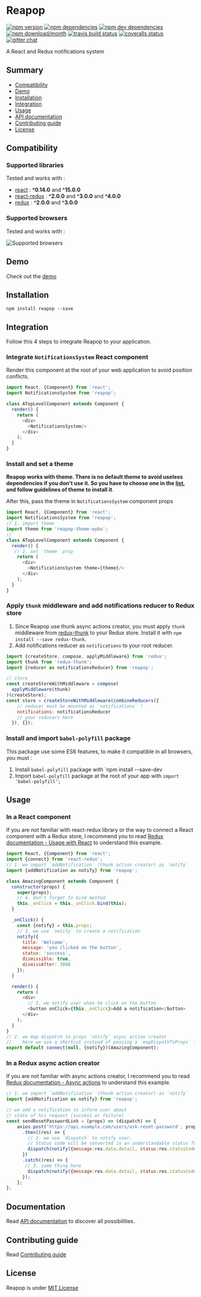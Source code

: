 # Reapop
[![npm version](https://img.shields.io/npm/v/reapop.svg?style=flat-square)](https://www.npmjs.com/package/reapop) [![npm dependencies](https://img.shields.io/david/LouisBarranqueiro/reapop.svg?style=flat-square)](https://www.npmjs.com/package/reapop) [![npm dev dependencies](https://img.shields.io/david/dev/LouisBarranqueiro/reapop.svg?style=flat-square)](https://www.npmjs.com/package/reapop) [![npm download/month](https://img.shields.io/npm/dm/reapop.svg?style=flat-square)](https://www.npmjs.com/package/reapop) [![travis build status](https://img.shields.io/travis/LouisBarranqueiro/reapop/master.svg?style=flat-square)](https://travis-ci.org/LouisBarranqueiro/reapop) [![coveralls status](https://img.shields.io/coveralls/LouisBarranqueiro/reapop.svg?style=flat-square)](https://coveralls.io/github/LouisBarranqueiro/reapop) [![gitter chat](https://img.shields.io/gitter/room/LouisBarranqueiro/reapop.svg?style=flat-square)](https://gitter.im/LouisBarranqueiro/reapop)
  
A React and Redux notifications system

## Summary

* [Compatibility](https://github.com/LouisBarranqueiro/reapop#compatiblity)
* [Demo](https://github.com/LouisBarranqueiro/reapop#demo)
* [Installation](https://github.com/LouisBarranqueiro/reapop#installation)
* [Integration](https://github.com/LouisBarranqueiro/reapop#integration)
* [Usage](https://github.com/LouisBarranqueiro/reapop#usage)
* [API documentation](https://github.com/LouisBarranqueiro/reapop#api-documentation)
* [Contributing guide](https://github.com/LouisBarranqueiro/reapop#contributing-guide)
* [License](https://github.com/LouisBarranqueiro/reapop#license)

## Compatibility

### Supported libraries

Tested and works with :

- [react](https://github.com/facebook/react) : **^0.14.0** and **^15.0.0**
- [react-redux](https://github.com/reactjs/react-redux) : **^2.0.0** and **^3.0.0** and **^4.0.0**
- [redux](https://github.com/reactjs/redux) : **^2.0.0** and **^3.0.0**

### Supported browsers

Tested and works with :

![Supported browsers](http://louisbarranqueiro.github.io/reapop/static/images/supported-browsers.jpg)

## Demo

Check out the [demo](http://louisbarranqueiro.github.io/reapop/)

## Installation

```
npm install reapop --save
```

## Integration

Follow this 4 steps to integrate Reapop to your application.

### Integrate `NotificationsSystem` React component

Render this component at the root of your web application to avoid position conflicts.

``` js
import React, {Component} from 'react';
import NotificationsSystem from 'reapop';

class ATopLevelComponent extends Component {
  render() { 
    return (
      <div>
        <NotificationsSystem/>
      </div>
    );
  }
}
```

### Install and set a theme

**Reapop works with theme. There is no default theme to avoid useless dependencies if you don't use it. So you have to choose one in the [list](https://github.com/LouisBarranqueiro/reapop/blob/master/docs/api.md#themes-list), and follow guidelines of theme to install it**.

After this, pass the theme in `NotificationsSystem` component props

``` js
import React, {Component} from 'react';
import NotificationsSystem from 'reapop';
// 1. import theme
import theme from 'reapop-theme-wybo';
// 
class ATopLevelComponent extends Component {
  render() { 
   // 2. set `theme` prop
    return (
      <div>
        <NotificationsSystem theme={theme}/>
      </div>
    );
  }
}
```

### Apply `thunk` middleware and add notifications reducer to Redux store

1. Since Reapop use thunk async actions creator, you must apply `thunk` middleware from [redux-thunk](https://github.com/gaearon/redux-thunk) to your Redux store. Install it with `npm install --save redux-thunk`.
2. Add notifications reducer as `notifications` to your root reducer.


``` js
import {createStore, compose, applyMiddleware} from 'redux';
import thunk from 'redux-thunk';
import {reducer as notificationsReducer} from 'reapop';

// store
const createStoreWithMiddleware = compose(
  applyMiddleware(thunk)
)(createStore);
const store = createStoreWithMiddleware(combineReducers({
    // reducer must be mounted as `notifications` !
    notifications: notificationsReducer
    // your reducers here
  }), {});
```

### Install and import `babel-polyfill` package

This package use some ES6 features, to make it compatible in all browsers, you must :

1. Install `babel-polyfill` package with `npm install --save-dev
2. Import `babel-polyfill` package at the root of your app with `import 'babel-polyfill';`


## Usage

### In a React component

If you are not familiar with react-redux library or the way to connect a React component with a Redux store, I recommend you to read [Redux documentation - Usage with React](http://redux.js.org/docs/advanced/UsageWithReact.html) to understand this example.

``` js
import React, {Component} from 'react';
import {connect} from 'react-redux';
// 1. we import `addNotification` (thunk action creator) as `notify`
import {addNotification as notify} from 'reapop';

class AmazingComponent extends Component {
  constructor(props) {
    super(props);
    // 4. don't forget to bind method
    this._onClick = this._onClick.bind(this);
  }

  _onClick() {
    const {notify} = this.props;
    // 3. we use `notify` to create a notification 
    notify({
      title: 'Welcome',
      message: 'you clicked on the button',
      status: 'success',
      dismissible: true,
      dismissAfter: 3000
    });
  }

  render() {
    return (
      <div>
        // 5. we notify user when he click on the button
        <button onClick={this._onClick}>Add a notification</button>
      </div>
    );
  }
}
// 2. we map dispatch to props `notify` async action creator
//    here we use a shortcut instead of passing a `mapDispathToProps` function
export default connect(null, {notify})(AmazingComponent);
```

### In a Redux async action creator

If you are not familiar with async actions creator, I recommend you to read [Redux documentation - Async actions](http://redux.js.org/docs/advanced/AsyncActions.html) to understand this example.

``` js
// 1. we import `addNotification` (thunk action creator) as `notify`
import {addNotification as notify} from 'reapop';

// we add a notification to inform user about
// state of his request (success or failure) 
const sendResetPasswordLink = (props) => (dispatch) => {
    axios.post('https://api.example.com/users/ask-reset-password', props)
      .then((res) => {
        // 2. we use `dispatch` to notify user.
        // Status code will be converted in an understandable status for the React component
        dispatch(notify({message:res.data.detail, status:res.statusCode}));
      })
      .catch((res) => {
       // 3. same thing here
        dispatch(notify({message:res.data.detail, status:res.statusCode}));
      });
    };
};
```

## Documentation

Read [API documentation](https://github.com/LouisBarranqueiro/reapop/blob/master/docs/api.md) to discover all possibilities.

## Contributing guide

Read [Contributing guide](https://github.com/LouisBarranqueiro/reapop/blob/master/.github/.CONTRIBUTING.md)

## License 

Reapop is under [MIT License](https://github.com/LouisBarranqueiro/reapop/blob/master/LICENSE)